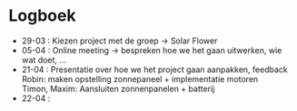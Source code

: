 # Logboek

* 29-03 : Kiezen project met de groep -> Solar Flower
* 05-04 : Online meeting -> bespreken hoe we het gaan uitwerken, wie wat doet, ...
* 21-04 : Presentatie over hoe we het project gaan aanpakken, feedback  
        Robin: maken opstelling zonnepaneel + implementatie motoren  
        Timon, Maxim: Aansluiten zonnenpanelen + batterij  
* 22-04 :
